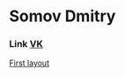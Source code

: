 
# Somov Dmitry
### Link [VK](https://vk.com/somov_dmitriy "VK")

[First layout](https://dmsomov.github.io/My_maket/my_maket/ "Мой первый макет")
